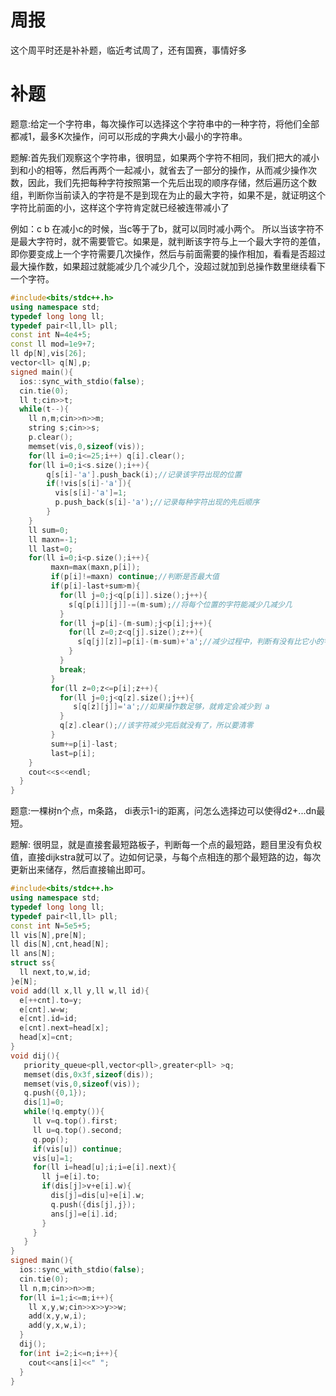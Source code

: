 # 周报

这个周平时还是补补题，临近考试周了，还有国赛，事情好多

# 补题

题意:给定一个字符串，每次操作可以选择这个字符串中的一种字符，将他们全部都减1，最多K次操作，问可以形成的字典大小最小的字符串。

题解:首先我们观察这个字符串，很明显，如果两个字符不相同，我们把大的减小到和小的相等，然后再两个一起减小，就省去了一部分的操作，从而减少操作次数，因此，我们先把每种字符按照第一个先后出现的顺序存储，然后遍历这个数组，判断你当前读入的字符是不是到现在为止的最大字符，如果不是，就证明这个字符比前面的小，这样这个字符肯定就已经被连带减小了

例如：c b 在减小c的时候，当c等于了b，就可以同时减小两个。 所以当该字符不是最大字符时，就不需要管它。如果是，就判断该字符与上一个最大字符的差值，即你要变成上一个字符需要几次操作，然后与前面需要的操作相加，看看是否超过最大操作数，如果超过就能减少几个减少几个，没超过就加到总操作数里继续看下一个字符。

```c++
#include<bits/stdc++.h>
using namespace std;
typedef long long ll;
typedef pair<ll,ll> pll;
const int N=4e4+5;
const ll mod=1e9+7;
ll dp[N],vis[26];
vector<ll> q[N],p;
signed main(){
  ios::sync_with_stdio(false);
  cin.tie(0);
  ll t;cin>>t;
  while(t--){
    ll n,m;cin>>n>>m;
    string s;cin>>s;
    p.clear();
    memset(vis,0,sizeof(vis));
    for(ll i=0;i<=25;i++) q[i].clear();
    for(ll i=0;i<s.size();i++){
        q[s[i]-'a'].push_back(i);//记录该字符出现的位置
        if(!vis[s[i]-'a']){
          vis[s[i]-'a']=1;
          p.push_back(s[i]-'a');//记录每种字符出现的先后顺序
        }
    }
    ll sum=0;
    ll maxn=-1;
    ll last=0;
    for(ll i=0;i<p.size();i++){
         maxn=max(maxn,p[i]);
         if(p[i]!=maxn) continue;//判断是否最大值
         if(p[i]-last+sum>m){
           for(ll j=0;j<q[p[i]].size();j++){
             s[q[p[i]][j]]-=(m-sum);//将每个位置的字符能减少几减少几
           }
           for(ll j=p[i]-(m-sum);j<p[i];j++){
             for(ll z=0;z<q[j].size();z++){
               s[q[j][z]]=p[i]-(m-sum)+'a';//减少过程中，判断有没有比它小的字符被连带减小，有就更新
             }
           }
           break;
         }
         for(ll z=0;z<=p[i];z++){
           for(ll j=0;j<q[z].size();j++){
              s[q[z][j]]='a';//如果操作数足够，就肯定会减少到 a
           }
           q[z].clear();//该字符减少完后就没有了，所以要清零
         }
         sum+=p[i]-last;
         last=p[i];
    }
    cout<<s<<endl;
  }
}
```



 题意:一棵树n个点，m条路， di表示1-i的距离，问怎么选择边可以使得d2+...dn最短。

题解: 很明显，就是直接套最短路板子，判断每一个点的最短路，题目里没有负权值，直接dijkstra就可以了。边如何记录，与每个点相连的那个最短路的边，每次更新出来储存，然后直接输出即可。

```c++
#include<bits/stdc++.h>
using namespace std;
typedef long long ll;
typedef pair<ll,ll> pll;
const int N=5e5+5;
ll vis[N],pre[N];
ll dis[N],cnt,head[N];
ll ans[N];
struct ss{
  ll next,to,w,id;
}e[N];
void add(ll x,ll y,ll w,ll id){
  e[++cnt].to=y;
  e[cnt].w=w;
  e[cnt].id=id;
  e[cnt].next=head[x];
  head[x]=cnt;
}
void dij(){
   priority_queue<pll,vector<pll>,greater<pll> >q;
   memset(dis,0x3f,sizeof(dis));
   memset(vis,0,sizeof(vis));
   q.push({0,1});
   dis[1]=0;
   while(!q.empty()){
     ll v=q.top().first;
     ll u=q.top().second;
     q.pop();
     if(vis[u]) continue;
     vis[u]=1;    
     for(ll i=head[u];i;i=e[i].next){
       ll j=e[i].to;
       if(dis[j]>v+e[i].w){
         dis[j]=dis[u]+e[i].w;
         q.push({dis[j],j});
         ans[j]=e[i].id;
       }
     }
   } 
}
signed main(){
  ios::sync_with_stdio(false);
  cin.tie(0); 
  ll n,m;cin>>n>>m;
  for(ll i=1;i<=m;i++){
    ll x,y,w;cin>>x>>y>>w;
    add(x,y,w,i);
    add(y,x,w,i);
  }
  dij();
  for(int i=2;i<=n;i++){
    cout<<ans[i]<<" ";
  }
} 
```
